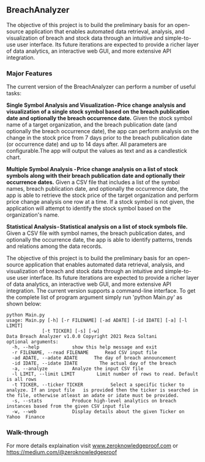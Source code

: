## BreachAnalyzer
The objective of this project is to build the preliminary basis for an open-source application that enables automated data retrieval, analysis, and visualization of breach and stock data through an intuitive and simple-to-use user interface. Its future iterations are expected to provide a richer layer of data analytics, an interactive web GUI, and more extensive API integration.

### Major Features

The current version of the BreachAnalyzer can perform a number of useful tasks:

**Single Symbol Analysis and Visualization - Price change analysis and visualization of a single stock symbol based on the breach publication date and optionally the breach occurrence date.** Given the stock symbol name of a target organization, and the breach publication date (and optionally the breach occurrence date), the app can perform analysis on the change in the stock price from 7 days prior to the breach publication date (or occurrence date) and up to 14 days after. All parameters are configurable.The app will output the values as text and as a candlestick chart.

**Multiple Symbol Analysis - Price change analysis on a list of stock symbols along with their breach publication date and optionally their occurrence dates.** Given a CSV file that includes a list of the symbol names, breach publication date, and optionally the occurrence date, the app is able to retrieve the stock price of the target organization and perform price change analysis one row at a time. If a stock symbol is not given, the application will attempt to identify the stock symbol based on the organization's name.

**Statistical Analysis - Statistical analysis on a list of stock symbols file.** Given a CSV file with symbol names, the breach publication dates, and optionally the occurrence date, the app is able to identify patterns, trends and relations among the data records.

The objective of this project is to build the preliminary basis for an open-source application that enables automated data retrieval, analysis, and visualization of breach and stock data through an intuitive and simple-to-use user interface. Its future iterations are expected to provide a richer layer of data analytics, an interactive web GUI, and more extensive API integration.
The current version supports a command-line interface. To get the complete list of program argument simply run 'python Main.py' as shown below:

    python Main.py
    usage: Main.py [-h] [-r FILENAME] [-ad ADATE] [-id IDATE] [-a] [-l LIMIT]
                 [-t TICKER] [-s] [-w]
    Data Breach Analyzer v1.0.0 Copyright 2021 Reza Soltani
    optional arguments:
      -h, --help            show this help message and exit
      -r FILENAME, --read FILENAME      Read CSV input file
      -ad ADATE, --adate ADATE      The day of breach announcement
      -id IDATE, --idate IDATE        The actual day of the breach
      -a, --analyze         Analyze the input CSV file
      -l LIMIT, --limit LIMIT        Limit number of rows to read. Default is all rows
      -t TICKER, --ticker TICKER          Select a specific ticker to analyze. If an input file   is provided then the ticker is searched in the file, otherwise atleast an adate or idate must be provided.
      -s, --stats           Produce high-level analytics on breach instances based from the given CSV input file
      -w, --web             Display details about the given Ticker on Yahoo  Finance


### Walk-through
For more details explaination visit www.zeroknowledgeproof.com or https://medium.com/@zeroknowledgeproof

